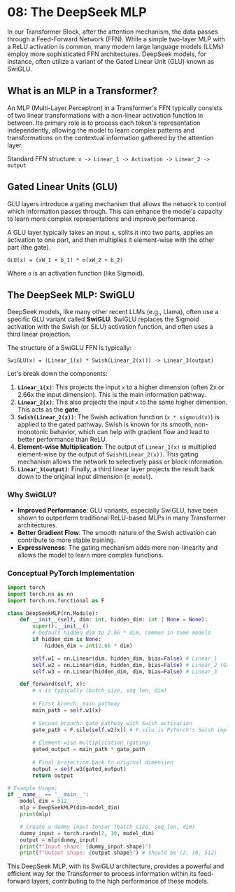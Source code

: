 # 08: The DeepSeek MLP

In our Transformer Block, after the attention mechanism, the data passes through a Feed-Forward Network (FFN). While a simple two-layer MLP with a ReLU activation is common, many modern large language models (LLMs) employ more sophisticated FFN architectures. DeepSeek models, for instance, often utilize a variant of the Gated Linear Unit (GLU) known as SwiGLU.

## What is an MLP in a Transformer?

An MLP (Multi-Layer Perceptron) in a Transformer's FFN typically consists of two linear transformations with a non-linear activation function in between. Its primary role is to process each token's representation independently, allowing the model to learn complex patterns and transformations on the contextual information gathered by the attention layer.

Standard FFN structure:
`x -> Linear_1 -> Activation -> Linear_2 -> output`

## Gated Linear Units (GLU)

GLU layers introduce a gating mechanism that allows the network to control which information passes through. This can enhance the model's capacity to learn more complex representations and improve performance.

A GLU layer typically takes an input `x`, splits it into two parts, applies an activation to one part, and then multiplies it element-wise with the other part (the gate).

`GLU(x) = (xW_1 + b_1) * σ(xW_2 + b_2)`

Where `σ` is an activation function (like Sigmoid).

## The DeepSeek MLP: SwiGLU

DeepSeek models, like many other recent LLMs (e.g., Llama), often use a specific GLU variant called **SwiGLU**. SwiGLU replaces the Sigmoid activation with the Swish (or SiLU) activation function, and often uses a third linear projection.

The structure of a SwiGLU FFN is typically:

`SwiGLU(x) = (Linear_1(x) * Swish(Linear_2(x))) -> Linear_3(output)`

Let's break down the components:

1.  **`Linear_1(x)`**: This projects the input `x` to a higher dimension (often 2x or 2.66x the input dimension). This is the main information pathway.
2.  **`Linear_2(x)`**: This also projects the input `x` to the same higher dimension. This acts as the **gate**.
3.  **`Swish(Linear_2(x))`**: The Swish activation function (`x * sigmoid(x)`) is applied to the gated pathway. Swish is known for its smooth, non-monotonic behavior, which can help with gradient flow and lead to better performance than ReLU.
4.  **Element-wise Multiplication**: The output of `Linear_1(x)` is multiplied element-wise by the output of `Swish(Linear_2(x))`. This gating mechanism allows the network to selectively pass or block information.
5.  **`Linear_3(output)`**: Finally, a third linear layer projects the result back down to the original input dimension (`d_model`).

### Why SwiGLU?

*   **Improved Performance**: GLU variants, especially SwiGLU, have been shown to outperform traditional ReLU-based MLPs in many Transformer architectures.
*   **Better Gradient Flow**: The smooth nature of the Swish activation can contribute to more stable training.
*   **Expressiveness**: The gating mechanism adds more non-linearity and allows the model to learn more complex functions.

### Conceptual PyTorch Implementation

```python
import torch
import torch.nn as nn
import torch.nn.functional as F

class DeepSeekMLP(nn.Module):
    def __init__(self, dim: int, hidden_dim: int | None = None):
        super().__init__()
        # Default hidden_dim to 2.66 * dim, common in some models
        if hidden_dim is None:
            hidden_dim = int(2.66 * dim)

        self.w1 = nn.Linear(dim, hidden_dim, bias=False) # Linear_1
        self.w2 = nn.Linear(dim, hidden_dim, bias=False) # Linear_2 (Gate)
        self.w3 = nn.Linear(hidden_dim, dim, bias=False) # Linear_3

    def forward(self, x):
        # x is typically (batch_size, seq_len, dim)
        
        # First branch: main pathway
        main_path = self.w1(x)
        
        # Second branch: gate pathway with Swish activation
        gate_path = F.silu(self.w2(x)) # F.silu is PyTorch's Swish implementation
        
        # Element-wise multiplication (gating)
        gated_output = main_path * gate_path
        
        # Final projection back to original dimension
        output = self.w3(gated_output)
        return output

# Example Usage:
if __name__ == '__main__':
    model_dim = 512
    mlp = DeepSeekMLP(dim=model_dim)
    print(mlp)

    # Create a dummy input tensor (batch_size, seq_len, dim)
    dummy_input = torch.randn(2, 10, model_dim)
    output = mlp(dummy_input)
    print(f"Input shape: {dummy_input.shape}")
    print(f"Output shape: {output.shape}") # Should be (2, 10, 512)
```

This DeepSeek MLP, with its SwiGLU architecture, provides a powerful and efficient way for the Transformer to process information within its feed-forward layers, contributing to the high performance of these models.
